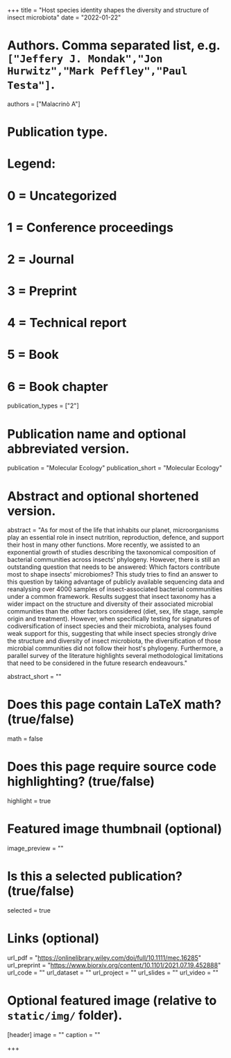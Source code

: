+++
title = "Host species identity shapes the diversity and structure of insect microbiota"
date = "2022-01-22"

# Authors. Comma separated list, e.g. `["Jeffery J. Mondak","Jon Hurwitz","Mark Peffley","Paul Testa"]`.
authors = ["Malacrinò A"]

# Publication type.
# Legend:
# 0 = Uncategorized
# 1 = Conference proceedings
# 2 = Journal
# 3 = Preprint
# 4 = Technical report
# 5 = Book
# 6 = Book chapter
publication_types = ["2"]

# Publication name and optional abbreviated version.
publication = "Molecular Ecology"
publication_short = "Molecular Ecology"

# Abstract and optional shortened version.
abstract = "As for most of the life that inhabits our planet, microorganisms play an essential role in insect nutrition, reproduction, defence, and support their host in many other functions. More recently, we assisted to an exponential growth of studies describing the taxonomical composition of bacterial communities across insects' phylogeny. However, there is still an outstanding question that needs to be answered: Which factors contribute most to shape insects' microbiomes? This study tries to find an answer to this question by taking advantage of publicly available sequencing data and reanalysing over 4000 samples of insect-associated bacterial communities under a common framework. Results suggest that insect taxonomy has a wider impact on the structure and diversity of their associated microbial communities than the other factors considered (diet, sex, life stage, sample origin and treatment). However, when specifically testing for signatures of codiversification of insect species and their microbiota, analyses found weak support for this, suggesting that while insect species strongly drive the structure and diversity of insect microbiota, the diversification of those microbial communities did not follow their host's phylogeny. Furthermore, a parallel survey of the literature highlights several methodological limitations that need to be considered in the future research endeavours."

abstract_short = ""

# Does this page contain LaTeX math? (true/false)
math = false

# Does this page require source code highlighting? (true/false)
highlight = true

# Featured image thumbnail (optional)
image_preview = ""

# Is this a selected publication? (true/false)
selected = true

# Links (optional)
url_pdf = "https://onlinelibrary.wiley.com/doi/full/10.1111/mec.16285"
url_preprint = "https://www.biorxiv.org/content/10.1101/2021.07.19.452888"
url_code = ""
url_dataset = ""
url_project = ""
url_slides = ""
url_video = ""

# Optional featured image (relative to `static/img/` folder).
[header]
image = ""
caption = ""

+++

